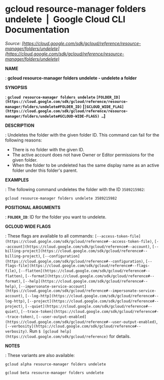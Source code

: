 # gcloud resource-manager folders undelete  |  Google Cloud CLI Documentation

*Source: [https://cloud.google.com/sdk/gcloud/reference/resource-manager/folders/undelete](https://cloud.google.com/sdk/gcloud/reference/resource-manager/folders/undelete)*

**NAME**

: **gcloud resource-manager folders undelete - undelete a folder**

**SYNOPSIS**

: **`gcloud resource-manager folders undelete` `[FOLDER_ID](https://cloud.google.com/sdk/gcloud/reference/resource-manager/folders/undelete#FOLDER_ID)` [`[GCLOUD_WIDE_FLAG](https://cloud.google.com/sdk/gcloud/reference/resource-manager/folders/undelete#GCLOUD-WIDE-FLAGS) …`]**

**DESCRIPTION**

: Undeletes the folder with the given folder ID.
This command can fail for the following reasons:

- There is no folder with the given ID.
- The active account does not have Owner or Editor permissions for the given
folder.
- When the folder to be undeleted has the same display name as an active folder
under this folder's parent.

**EXAMPLES**

: The following command undeletes the folder with the ID `3589215982`:

```
gcloud resource-manager folders undelete 3589215982
```

**POSITIONAL ARGUMENTS**

: **`FOLDER_ID`**:
ID for the folder you want to undelete.

**GCLOUD WIDE FLAGS**

: These flags are available to all commands: `[--access-token-file](https://cloud.google.com/sdk/gcloud/reference#--access-token-file)`,
`[--account](https://cloud.google.com/sdk/gcloud/reference#--account)`, `[--billing-project](https://cloud.google.com/sdk/gcloud/reference#--billing-project)`,
`[--configuration](https://cloud.google.com/sdk/gcloud/reference#--configuration)`,
`[--flags-file](https://cloud.google.com/sdk/gcloud/reference#--flags-file)`,
`[--flatten](https://cloud.google.com/sdk/gcloud/reference#--flatten)`, `[--format](https://cloud.google.com/sdk/gcloud/reference#--format)`, `[--help](https://cloud.google.com/sdk/gcloud/reference#--help)`, `[--impersonate-service-account](https://cloud.google.com/sdk/gcloud/reference#--impersonate-service-account)`,
`[--log-http](https://cloud.google.com/sdk/gcloud/reference#--log-http)`,
`[--project](https://cloud.google.com/sdk/gcloud/reference#--project)`, `[--quiet](https://cloud.google.com/sdk/gcloud/reference#--quiet)`, `[--trace-token](https://cloud.google.com/sdk/gcloud/reference#--trace-token)`, `[--user-output-enabled](https://cloud.google.com/sdk/gcloud/reference#--user-output-enabled)`,
`[--verbosity](https://cloud.google.com/sdk/gcloud/reference#--verbosity)`.
Run `$ [gcloud help](https://cloud.google.com/sdk/gcloud/reference)` for details.

**NOTES**

: These variants are also available:

```
gcloud alpha resource-manager folders undelete
```

```
gcloud beta resource-manager folders undelete
```